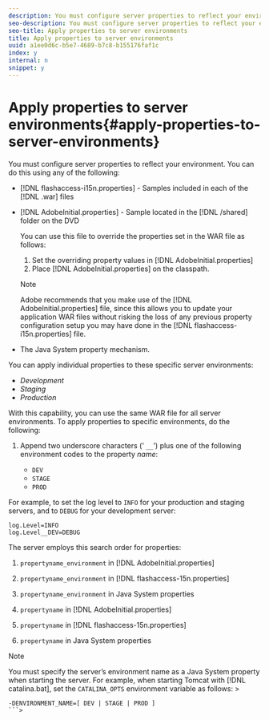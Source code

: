 ```yaml
---
description: You must configure server properties to reflect your environment. You can do this using any of the following 
seo-description: You must configure server properties to reflect your environment. You can do this using any of the following 
seo-title: Apply properties to server environments
title: Apply properties to server environments
uuid: a1ee0d6c-b5e7-4689-b7c8-b155176faf1c
index: y
internal: n
snippet: y
---
```


# Apply properties to server environments{#apply-properties-to-server-environments}

You must configure server properties to reflect your environment. You can do this using any of the following:

* [!DNL flashaccess-i15n.properties] - Samples included in each of the [!DNL .war] files 

* [!DNL AdobeInitial.properties] - Sample located in the [!DNL /shared] folder on the DVD

  You can use this file to override the properties set in the WAR file as follows:

    1. Set the overriding property values in [!DNL AdobeInitial.properties] 
    1. Place [!DNL AdobeInitial.properties] on the classpath.

  >[!NOTE]
  >
  >Adobe recommends that you make use of the [!DNL AdobeInitial.properties] file, since this allows you to update your application WAR files without risking the loss of any previous property configuration setup you may have done in the [!DNL flashaccess-i15n.properties] file.

* The Java System property mechanism.

You can apply individual properties to these specific server environments:

* *Development* 
* *Staging* 
* *Production*

With this capability, you can use the same WAR file for all server environments. To apply properties to specific environments, do the following: 

1. Append two underscore characters (' `__`') plus one of the following environment codes to the property *name*:

    * `DEV` 
    * `STAGE` 
    * `PROD`

<!--<a id="example_A7A58E3EE8DA4114B4F7A9EEB69D50CA"></a>-->

For example, to set the log level to `INFO` for your production and staging servers, and to `DEBUG` for your development server: 

```
log.Level=INFO  
log.Level__DEV=DEBUG 
```

The server employs this search order for properties:

1. `propertyname_environment` in [!DNL AdobeInitial.properties] 

1. `propertyname_environment` in [!DNL flashaccess-15n.properties] 

1. `propertyname_environment` in Java System properties 
1. `propertyname` in [!DNL AdobeInitial.properties] 

1. `propertyname` in [!DNL flashaccess-15n.properties] 

1. `propertyname` in Java System properties

>[!NOTE]
>
>You must specify the server’s environment name as a Java System property when starting the server. For example, when starting Tomcat with [!DNL catalina.bat], set the `CATALINA_OPTS` environment variable as follows: >
>```>
>-DENVIRONMENT_NAME=[ DEV | STAGE | PROD ]
>```>

